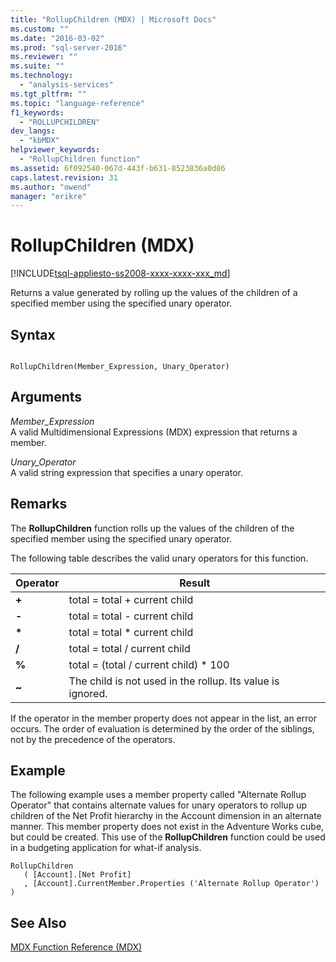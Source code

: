 ```yaml
---
title: "RollupChildren (MDX) | Microsoft Docs"
ms.custom: ""
ms.date: "2016-03-02"
ms.prod: "sql-server-2016"
ms.reviewer: ""
ms.suite: ""
ms.technology: 
  - "analysis-services"
ms.tgt_pltfrm: ""
ms.topic: "language-reference"
f1_keywords: 
  - "ROLLUPCHILDREN"
dev_langs: 
  - "kbMDX"
helpviewer_keywords: 
  - "RollupChildren function"
ms.assetid: 6f092540-067d-443f-b631-8523836a0d86
caps.latest.revision: 31
ms.author: "owend"
manager: "erikre"
---
```

# RollupChildren (MDX)
[!INCLUDE[tsql-appliesto-ss2008-xxxx-xxxx-xxx_md](../a9retired/includes/tsql-appliesto-ss2008-xxxx-xxxx-xxx-md.md)]

  Returns a value generated by rolling up the values of the children of a specified member using the specified unary operator.  
  
## Syntax  
  
```  
  
RollupChildren(Member_Expression, Unary_Operator)   
```  
  
## Arguments  
 *Member_Expression*  
 A valid Multidimensional Expressions (MDX) expression that returns a member.  
  
 *Unary_Operator*  
 A valid string expression that specifies a unary operator.  
  
## Remarks  
 The **RollupChildren** function rolls up the values of the children of the specified member using the specified unary operator.  
  
 The following table describes the valid unary operators for this function.  
  
|Operator|Result|  
|--------------|------------|  
|**+**|total = total + current child|  
|**-**|total = total - current child|  
|**\***|total = total * current child|  
|**/**|total = total / current child|  
|**%**|total = (total / current child) * 100|  
|**~**|The child is not used in the rollup. Its value is ignored.|  
  
 If the operator in the member property does not appear in the list, an error occurs. The order of evaluation is determined by the order of the siblings, not by the precedence of the operators.  
  
## Example  
 The following example uses a member property called "Alternate Rollup Operator" that contains alternate values for unary operators to rollup up children of the Net Profit hierarchy in the Account dimension in an alternate manner. This member property does not exist in the Adventure Works cube, but could be created. This use of the **RollupChildren** function could be used in a budgeting application for what-if analysis.  
  
```  
RollupChildren  
   ( [Account].[Net Profit]  
   , [Account].CurrentMember.Properties ('Alternate Rollup Operator') )  
```  
  
## See Also  
 [MDX Function Reference &#40;MDX&#41;](../mdx/mdx-function-reference-mdx.md)  
  
  
